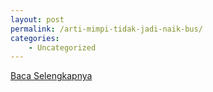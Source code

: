 ```yaml
---
layout: post
permalink: /arti-mimpi-tidak-jadi-naik-bus/
categories:
    - Uncategorized
---
```


[Baca Selengkapnya](/10)